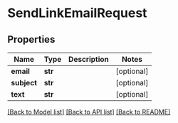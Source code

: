 # SendLinkEmailRequest


## Properties

Name | Type | Description | Notes
------------ | ------------- | ------------- | -------------
**email** | **str** |  | [optional] 
**subject** | **str** |  | [optional] 
**text** | **str** |  | [optional] 

[[Back to Model list]](../#documentation-for-models) [[Back to API list]](../#documentation-for-api-endpoints) [[Back to README]](../)


